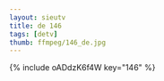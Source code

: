 ```yaml
--- 
layout: sieutv
title: de 146
tags: [detv]
thumb: ffmpeg/146_de.jpg
---
```

{% include oADdzK6f4W key="146" %} 
